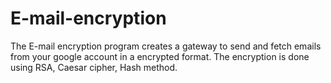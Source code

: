 # E-mail-encryption
The E-mail encryption program creates a gateway to send and fetch emails from your google account in a encrypted format. 
The encryption is done using RSA, Caesar cipher, Hash method.
